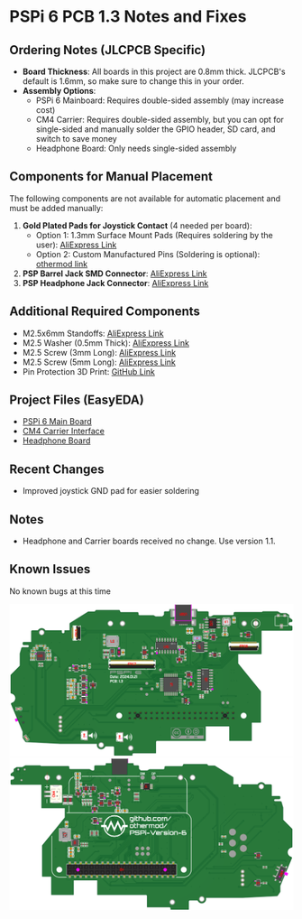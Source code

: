 # PSPi 6 PCB 1.3 Notes and Fixes

## Ordering Notes (JLCPCB Specific)
- **Board Thickness**: All boards in this project are 0.8mm thick. JLCPCB's default is 1.6mm, so make sure to change this in your order.
- **Assembly Options**:
  - PSPi 6 Mainboard: Requires double-sided assembly (may increase cost)
  - CM4 Carrier: Requires double-sided assembly, but you can opt for single-sided and manually solder the GPIO header, SD card, and switch to save money
  - Headphone Board: Only needs single-sided assembly

## Components for Manual Placement
The following components are not available for automatic placement and must be added manually:

1. **Gold Plated Pads for Joystick Contact** (4 needed per board):
   - Option 1: 1.3mm Surface Mount Pads (Requires soldering by the user): [AliExpress Link](https://s.click.aliexpress.com/e/_DEbcF3V)
   - Option 2: Custom Manufactured Pins (Soldering is optional): [othermod link](https://othermod.com/product/pspi-6-joystick-contact-pads/)
2. **PSP Barrel Jack SMD Connector**: [AliExpress Link](https://s.click.aliexpress.com/e/_DErpHYb)
3. **PSP Headphone Jack Connector**: [AliExpress Link](https://s.click.aliexpress.com/e/_DDpWHFz)

## Additional Required Components
- M2.5x6mm Standoffs: [AliExpress Link](https://s.click.aliexpress.com/e/_DBPcEQb)
- M2.5 Washer (0.5mm Thick): [AliExpress Link](https://s.click.aliexpress.com/e/_DFXVGBT)
- M2.5 Screw (3mm Long): [AliExpress Link](https://s.click.aliexpress.com/e/_Dlp9Lxn)
- M2.5 Screw (5mm Long): [AliExpress Link](https://s.click.aliexpress.com/e/_Dlp9Lxn)
- Pin Protection 3D Print: [GitHub Link](https://github.com/othermod/PSPi-Version-6/blob/main/boards/pin_protection.obj)

## Project Files (EasyEDA)
- [PSPi 6 Main Board](https://oshwlab.com/adamseamster/pspi-zero-version-5_copy_copy)
- [CM4 Carrier Interface](https://oshwlab.com/adamseamster/pspi-version-6-cm4-interface)
- [Headphone Board](https://oshwlab.com/adamseamster/pspi-6-headphone-board)

## Recent Changes
- Improved joystick GND pad for easier soldering

## Notes
- Headphone and Carrier boards received no change. Use version 1.1.

## Known Issues
No known bugs at this time

![Top View of PCB](top.png)
![Bottom View of PCB](bottom.png)
